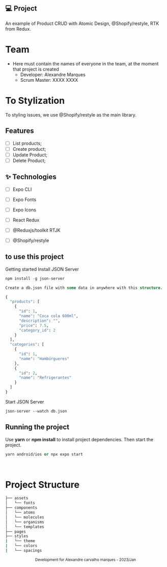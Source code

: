 
## 💻 Project

An example of Product CRUD with Atomic Design, @Shopify/restyle, RTK from Redux.

# Team

- Here must contain the names of everyone in the team, at the moment that
  project is created
  - Developer: Alexandre Marques
  - Scrum Master: XXXX XXXX

# To Stylization

To styling issues, we use @Shopify/restyle as the main library.

## Features

- [ ] List products;
- [ ] Create product;
- [ ] Update Product;
- [ ] Delete Product;

## ✨ Technologies

- [ ] Expo CLI
- [ ] Expo Fonts
- [ ] Expo Icons
- [ ] React Redux
- [ ] @Reduxjs/toolkit RTJK
- [ ] @Shopify/restyle


## to use this project

Getting started
Install JSON Server

```cl
npm install -g json-server
```

```cl
Create a db.json file with some data in anywhere with this structure.

{
  "products": [
    {
      "id": 1,
      "name": "Coca cola 600ml",
      "description": "",
      "price": 7.5,
      "category_id": 2
    }
  ],
  "categories": [
    {
      "id": 1,
      "name": "Hambúrgueres"
    },
    {
      "id": 2,
      "name": "Refrigerantes"
    }
  ]
}
```

Start JSON Server
```cl
json-server --watch db.json
```



## Running the project

Use **yarn** or **npm install** to install project dependencies. Then start the
project.

```cl
yarn android/ios or npx expo start 
```

<br />

# Project Structure

```bash
├── assets
│   └── fonts
├── components
│   └── atoms
│   └── molecules
│   └── organisms
│   └── templates
├── pages
├── styles
|   └── theme
|   └── colors
|   └── spacings
```

<div align="center">
  <small>Development for Alexandre carvalho marques - 2023/Jan</small>
</div>

